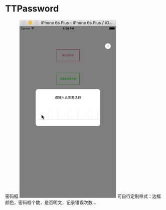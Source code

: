 # TTPassword
密码框
![image](https://raw.githubusercontent.com/ttcloud/TTPassword/master/animation.gif)
可自行定制样式：边框颜色，密码框个数，是否明文，记录错误次数...
